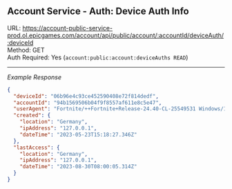 ## Account Service - Auth: Device Auth Info

URL: https://account-public-service-prod.ol.epicgames.com/account/api/public/account/:accountId/deviceAuth/:deviceId \
Method: GET \
Auth Required: Yes (`account:public:account:deviceAuths READ`)

---

_Example Response_

```json
{
  "deviceId": "06b96e4c93ce452590408e72f814dedf",
  "accountId": "94b1569506b04f9f8557af611e8c5e47",
  "userAgent": "Fortnite/++Fortnite+Release-24.40-CL-25549531 Windows/10.0.19042.1.768.64bit",
  "created": {
    "location": "Germany",
    "ipAddress": "127.0.0.1",
    "dateTime": "2023-05-23T15:18:27.346Z"
  },
  "lastAccess": {
    "location": "Germany",
    "ipAddress": "127.0.0.1",
    "dateTime": "2023-08-30T08:00:05.314Z"
  }
}
```
